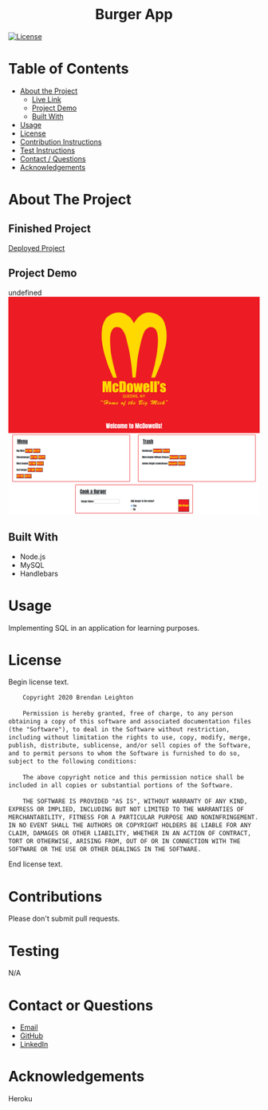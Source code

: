 
  <!-- PROJECT TITLE -->
  <br />

  <h1 align="center">Burger App</h1>

  <span align="center">[![License][mit]][mit-url]</span>
  
  
  
  <!-- TABLE OF CONTENTS -->
  # Table of Contents
  
  * [About the Project](#about-the-project)
      * [Live Link](#finished-project)
      * [Project Demo](#project-demo)
      * [Built With](#built-with)
  * [Usage](#usage)
  * [License](#license)
  * [Contribution Instructions](#contributions)
  * [Test Instructions](#testing)
  * [Contact / Questions](#contact-or-questions)
  * [Acknowledgements](#acknowledgements)
  
  
  
  <!-- ABOUT THE PROJECT -->
  # About The Project
  
  ## Finished Project
  
  <!-- Add deployed link when available -->
  [Deployed Project](https://salty-garden-94216.herokuapp.com/) 
  
  ## Project Demo
  
  undefined
  ![Screenshot](./public/assets/img/screencapture.png)

  ## Built With

  * Node.js
  * MySQL
  * Handlebars

  # Usage

  Implementing SQL in an application for learning purposes.

  # License
  
  Begin license text.
        
        Copyright 2020 Brendan Leighton
  
        Permission is hereby granted, free of charge, to any person obtaining a copy of this software and associated documentation files (the "Software"), to deal in the Software without restriction, including without limitation the rights to use, copy, modify, merge, publish, distribute, sublicense, and/or sell copies of the Software, and to permit persons to whom the Software is furnished to do so, subject to the following conditions:

        The above copyright notice and this permission notice shall be included in all copies or substantial portions of the Software.

        THE SOFTWARE IS PROVIDED "AS IS", WITHOUT WARRANTY OF ANY KIND, EXPRESS OR IMPLIED, INCLUDING BUT NOT LIMITED TO THE WARRANTIES OF MERCHANTABILITY, FITNESS FOR A PARTICULAR PURPOSE AND NONINFRINGEMENT. IN NO EVENT SHALL THE AUTHORS OR COPYRIGHT HOLDERS BE LIABLE FOR ANY CLAIM, DAMAGES OR OTHER LIABILITY, WHETHER IN AN ACTION OF CONTRACT, TORT OR OTHERWISE, ARISING FROM, OUT OF OR IN CONNECTION WITH THE SOFTWARE OR THE USE OR OTHER DEALINGS IN THE SOFTWARE.

    

  End license text.

  # Contributions

  Please don't submit pull requests.

  # Testing
  
  N/A

  <!-- CONTACT -->
  # Contact or Questions
  
  * [Email](br3ndan.l8n@gmail.com)
  * [GitHub](https://github.com/BR3NDAN-L8N)
  * [LinkedIn](https://www.linkedin.com/in/brendan-leighton/)
  
  
  
  <!-- ACKNOWLEDGEMENTS -->
  # Acknowledgements
  Heroku
  
  
<!-- MARKDOWN LINKS & IMAGES -->
[mit]: https://img.shields.io/badge/License-The%20MIT%20License-blue
[mit-url]: https://opensource.org/licenses/MIT
